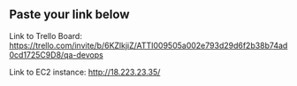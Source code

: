 ## Paste your link below

Link to Trello Board: https://trello.com/invite/b/6KZlkjiZ/ATTI009505a002e793d29d6f2b38b74ad0cd1725C9D8/qa-devops

Link to EC2 instance: http://18.223.23.35/